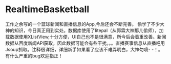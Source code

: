 RealtimeBasketball
==================

工作之余写的一个篮球新闻和直播信息的App,今后还会不断完善。
偷学了不少大神的知识，今日真正用到实处。数据库使用了litepal（从郭霖大神那儿偷师），加载数据使用XListView,十分方便，UI自己也不是很满意，所今后会着重改善。新闻数据从百度新闻API获取，因此数据可能会有些干扰。。。直播赛事信息从直播吧用Jsoup抓取。注释很详细，详细新手如果看了应该不难弄明白，大神勿喷- -！。有什么严重的bug欢迎指正！
